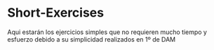 # Short-Exercises

Aqui estarán los ejercicios simples que no requieren mucho tiempo y esfuerzo debido a su simplicidad realizados en 1º de DAM


